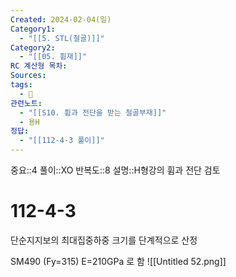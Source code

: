 ```yaml
---
Created: 2024-02-04(일)
Category1:
  - "[[5. STL(철골)]]"
Category2:
  - "[[05. 휨재]]"
RC 계산형 목차: 
Sources: 
tags:
  - 🧮
관련노트:
  - "[[S10. 휨과 전단을 받는 철골부재]]"
  - 용H
정답:
  - "[[112-4-3 풀이]]"
---
```

중요::4
풀이::XO
반복도::8
설명::H형강의 휨과 전단 검토

#  112-4-3
단순지지보의 최대집중하중 크기를 단계적으로 산정

SM490 (Fy=315) E=210GPa 로 함
![[Untitled 52.png]]